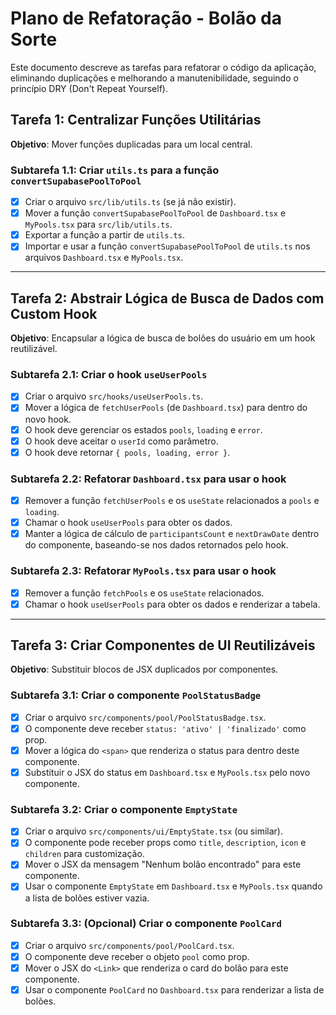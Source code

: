 # Plano de Refatoração - Bolão da Sorte

Este documento descreve as tarefas para refatorar o código da aplicação, eliminando duplicações e melhorando a manutenibilidade, seguindo o princípio DRY (Don't Repeat Yourself).

## Tarefa 1: Centralizar Funções Utilitárias

**Objetivo**: Mover funções duplicadas para um local central.

### Subtarefa 1.1: Criar `utils.ts` para a função `convertSupabasePoolToPool`

-   [x] Criar o arquivo `src/lib/utils.ts` (se já não existir).
-   [x] Mover a função `convertSupabasePoolToPool` de `Dashboard.tsx` e `MyPools.tsx` para `src/lib/utils.ts`.
-   [x] Exportar a função a partir de `utils.ts`.
-   [x] Importar e usar a função `convertSupabasePoolToPool` de `utils.ts` nos arquivos `Dashboard.tsx` e `MyPools.tsx`.

---

## Tarefa 2: Abstrair Lógica de Busca de Dados com Custom Hook

**Objetivo**: Encapsular a lógica de busca de bolões do usuário em um hook reutilizável.

### Subtarefa 2.1: Criar o hook `useUserPools`

-   [x] Criar o arquivo `src/hooks/useUserPools.ts`.
-   [x] Mover a lógica de `fetchUserPools` (de `Dashboard.tsx`) para dentro do novo hook.
-   [x] O hook deve gerenciar os estados `pools`, `loading` e `error`.
-   [x] O hook deve aceitar o `userId` como parâmetro.
-   [x] O hook deve retornar `{ pools, loading, error }`.

### Subtarefa 2.2: Refatorar `Dashboard.tsx` para usar o hook

-   [x] Remover a função `fetchUserPools` e os `useState` relacionados a `pools` e `loading`.
-   [x] Chamar o hook `useUserPools` para obter os dados.
-   [x] Manter a lógica de cálculo de `participantsCount` e `nextDrawDate` dentro do componente, baseando-se nos dados retornados pelo hook.

### Subtarefa 2.3: Refatorar `MyPools.tsx` para usar o hook

-   [x] Remover a função `fetchPools` e os `useState` relacionados.
-   [x] Chamar o hook `useUserPools` para obter os dados e renderizar a tabela.

---

## Tarefa 3: Criar Componentes de UI Reutilizáveis

**Objetivo**: Substituir blocos de JSX duplicados por componentes.

### Subtarefa 3.1: Criar o componente `PoolStatusBadge`

-   [x] Criar o arquivo `src/components/pool/PoolStatusBadge.tsx`.
-   [x] O componente deve receber `status: 'ativo' | 'finalizado'` como prop.
-   [x] Mover a lógica do `<span>` que renderiza o status para dentro deste componente.
-   [x] Substituir o JSX do status em `Dashboard.tsx` e `MyPools.tsx` pelo novo componente.

### Subtarefa 3.2: Criar o componente `EmptyState`

-   [x] Criar o arquivo `src/components/ui/EmptyState.tsx` (ou similar).
-   [x] O componente pode receber props como `title`, `description`, `icon` e `children` para customização.
-   [x] Mover o JSX da mensagem "Nenhum bolão encontrado" para este componente.
-   [x] Usar o componente `EmptyState` em `Dashboard.tsx` e `MyPools.tsx` quando a lista de bolões estiver vazia.

### Subtarefa 3.3: (Opcional) Criar o componente `PoolCard`

-   [x] Criar o arquivo `src/components/pool/PoolCard.tsx`.
-   [x] O componente deve receber o objeto `pool` como prop.
-   [x] Mover o JSX do `<Link>` que renderiza o card do bolão para este componente.
-   [x] Usar o componente `PoolCard` no `Dashboard.tsx` para renderizar a lista de bolões.
